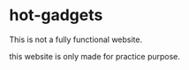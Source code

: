 # hot-gadgets

This is not a fully functional website.

this website is only made for practice purpose.
